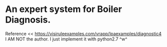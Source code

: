 # An expert system for Boiler Diagnosis.
Reference << https://visiruleexamples.com/vrapp/lpaexamples/diagnostic4
I AM NOT the author.
I just implement it with python2.7 ^w^
